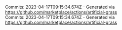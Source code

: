 Commits: 2023-04-17T09:15:34.674Z - Generated via https://github.com/marketplace/actions/artificial-grass
<br>
Commits: 2023-04-17T09:15:34.674Z - Generated via https://github.com/marketplace/actions/artificial-grass
<br>
